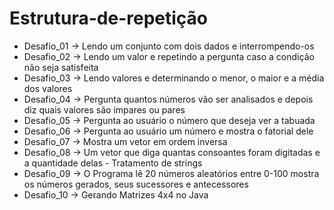 # Estrutura-de-repetição
 - Desafio_01 -> Lendo um conjunto com dois dados e interrompendo-os
 - Desafio_02 -> Lendo um valor e repetindo a pergunta caso a condição não seja satisfeita
 - Desafio_03 -> Lendo valores e determinando o menor, o maior e a média dos valores
 - Desafio_04 -> Pergunta quantos números vão ser analisados e depois diz quais valores são impares ou pares
 - Desafio_05 -> Pergunta ao usuário o número que deseja ver a tabuada
 - Desafio_06 -> Pergunta ao usuário um número e mostra o fatorial dele
 - Desafio_07 -> Mostra um vetor em ordem inversa
 - Desafio_08 -> Um vetor que diga quantas consoantes foram digitadas e a quantidade delas - Tratamento de strings
 - Desafio_09 -> O Programa lê 20 números aleatórios entre 0-100 mostra os números gerados, seus sucessores e antecessores
 - Desafio_10 -> Gerando Matrizes 4x4 no Java